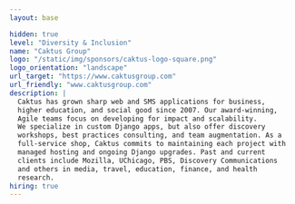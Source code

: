 ```yaml
---
layout: base

hidden: true
level: "Diversity & Inclusion"
name: "Caktus Group"
logo: "/static/img/sponsors/caktus-logo-square.png"
logo_orientation: "landscape"
url_target: "https://www.caktusgroup.com"
url_friendly: "www.caktusgroup.com"
description: |
  Caktus has grown sharp web and SMS applications for business,
  higher education, and social good since 2007. Our award-winning,
  Agile teams focus on developing for impact and scalability.
  We specialize in custom Django apps, but also offer discovery
  workshops, best practices consulting, and team augmentation. As a
  full-service shop, Caktus commits to maintaining each project with
  managed hosting and ongoing Django upgrades. Past and current
  clients include Mozilla, UChicago, PBS, Discovery Communications
  and others in media, travel, education, finance, and health
  research.
hiring: true
---
```

